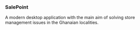 ### SalePoint
A modern desktop application with the main aim of solving store management issues in the Ghanaian localities.
